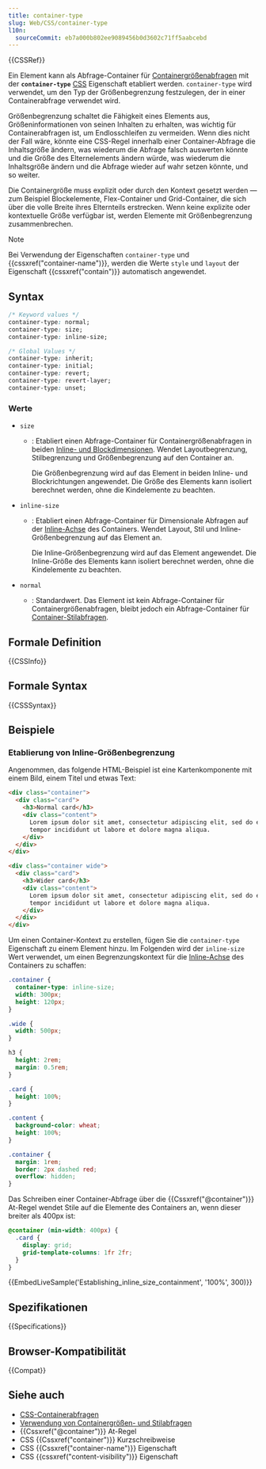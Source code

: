 ```yaml
---
title: container-type
slug: Web/CSS/container-type
l10n:
  sourceCommit: eb7a000b802ee9089456b0d3602c71ff5aabcebd
---
```


{{CSSRef}}

Ein Element kann als Abfrage-Container für [Containergrößenabfragen](/de/docs/Web/CSS/CSS_containment/Container_queries) mit der **`container-type`** [CSS](/de/docs/Web/CSS) Eigenschaft etabliert werden. `container-type` wird verwendet, um den Typ der Größenbegrenzung festzulegen, der in einer Containerabfrage verwendet wird.

Größenbegrenzung schaltet die Fähigkeit eines Elements aus, Größeninformationen von seinen Inhalten zu erhalten, was wichtig für Containerabfragen ist, um Endlosschleifen zu vermeiden. Wenn dies nicht der Fall wäre, könnte eine CSS-Regel innerhalb einer Container-Abfrage die Inhaltsgröße ändern, was wiederum die Abfrage falsch auswerten könnte und die Größe des Elternelements ändern würde, was wiederum die Inhaltsgröße ändern und die Abfrage wieder auf wahr setzen könnte, und so weiter.

Die Containergröße muss explizit oder durch den Kontext gesetzt werden — zum Beispiel Blockelemente, Flex-Container und Grid-Container, die sich über die volle Breite ihres Elternteils erstrecken. Wenn keine explizite oder kontextuelle Größe verfügbar ist, werden Elemente mit Größenbegrenzung zusammenbrechen.

> [!NOTE]
> Bei Verwendung der Eigenschaften `container-type` und {{cssxref("container-name")}}, werden die Werte `style` und `layout` der Eigenschaft {{cssxref("contain")}} automatisch angewendet.

## Syntax

```css
/* Keyword values */
container-type: normal;
container-type: size;
container-type: inline-size;

/* Global Values */
container-type: inherit;
container-type: initial;
container-type: revert;
container-type: revert-layer;
container-type: unset;
```

### Werte

- `size`

  - : Etabliert einen Abfrage-Container für Containergrößenabfragen in beiden [Inline- und Blockdimensionen](/de/docs/Web/CSS/CSS_logical_properties_and_values/Basic_concepts_of_logical_properties_and_values#block_and_inline_dimensions).
    Wendet Layoutbegrenzung, Stilbegrenzung und Größenbegrenzung auf den Container an.

    Die Größenbegrenzung wird auf das Element in beiden Inline- und Blockrichtungen angewendet. Die Größe des Elements kann isoliert berechnet werden, ohne die Kindelemente zu beachten.

- `inline-size`

  - : Etabliert einen Abfrage-Container für Dimensionale Abfragen auf der [Inline-Achse](/de/docs/Web/CSS/CSS_logical_properties_and_values/Basic_concepts_of_logical_properties_and_values#block_and_inline_dimensions) des Containers.
    Wendet Layout, Stil und Inline-Größenbegrenzung auf das Element an.

    Die Inline-Größenbegrenzung wird auf das Element angewendet. Die Inline-Größe des Elements kann isoliert berechnet werden, ohne die Kindelemente zu beachten.

- `normal`
  - : Standardwert. Das Element ist kein Abfrage-Container für Containergrößenabfragen, bleibt jedoch ein Abfrage-Container für [Container-Stilabfragen](/de/docs/Web/CSS/@container#container_style_queries).

## Formale Definition

{{CSSInfo}}

## Formale Syntax

{{CSSSyntax}}

## Beispiele

### Etablierung von Inline-Größenbegrenzung

Angenommen, das folgende HTML-Beispiel ist eine Kartenkomponente mit einem Bild, einem Titel und etwas Text:

```html
<div class="container">
  <div class="card">
    <h3>Normal card</h3>
    <div class="content">
      Lorem ipsum dolor sit amet, consectetur adipiscing elit, sed do eiusmod
      tempor incididunt ut labore et dolore magna aliqua.
    </div>
  </div>
</div>

<div class="container wide">
  <div class="card">
    <h3>Wider card</h3>
    <div class="content">
      Lorem ipsum dolor sit amet, consectetur adipiscing elit, sed do eiusmod
      tempor incididunt ut labore et dolore magna aliqua.
    </div>
  </div>
</div>
```

Um einen Container-Kontext zu erstellen, fügen Sie die `container-type` Eigenschaft zu einem Element hinzu.
Im Folgenden wird der `inline-size` Wert verwendet, um einen Begrenzungskontext für die [Inline-Achse](/de/docs/Web/CSS/CSS_logical_properties_and_values/Basic_concepts_of_logical_properties_and_values#block_and_inline_dimensions) des Containers zu schaffen:

```css
.container {
  container-type: inline-size;
  width: 300px;
  height: 120px;
}

.wide {
  width: 500px;
}
```

```css hidden
h3 {
  height: 2rem;
  margin: 0.5rem;
}

.card {
  height: 100%;
}

.content {
  background-color: wheat;
  height: 100%;
}

.container {
  margin: 1rem;
  border: 2px dashed red;
  overflow: hidden;
}
```

Das Schreiben einer Container-Abfrage über die {{Cssxref("@container")}} At-Regel wendet Stile auf die Elemente des Containers an, wenn dieser breiter als 400px ist:

```css
@container (min-width: 400px) {
  .card {
    display: grid;
    grid-template-columns: 1fr 2fr;
  }
}
```

{{EmbedLiveSample('Establishing_inline_size_containment', '100%', 300)}}

## Spezifikationen

{{Specifications}}

## Browser-Kompatibilität

{{Compat}}

## Siehe auch

- [CSS-Containerabfragen](/de/docs/Web/CSS/CSS_containment/Container_queries)
- [Verwendung von Containergrößen- und Stilabfragen](/de/docs/Web/CSS/CSS_containment/Container_size_and_style_queries)
- {{Cssxref("@container")}} At-Regel
- CSS {{Cssxref("container")}} Kurzschreibweise
- CSS {{Cssxref("container-name")}} Eigenschaft
- CSS {{cssxref("content-visibility")}} Eigenschaft
